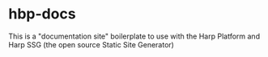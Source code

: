 hbp-docs
========

This is a "documentation site" boilerplate to use with the Harp Platform and Harp SSG (the open source Static Site Generator)